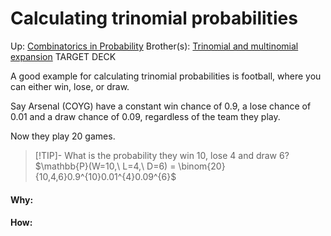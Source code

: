 # Calculating trinomial probabilities

Up: [Combinatorics in Probability](combinatorics_in_probability)
Brother(s): [Trinomial and multinomial expansion](trinomial_and_multinomial_expansion)
TARGET DECK

A good example for calculating trinomial probabilities is football, where you can either win, lose, or draw.

Say Arsenal (COYG) have a constant win chance of 0.9, a lose chance of 0.01 and a draw chance of 0.09, regardless of the team they play.

Now they play 20 games. 

> [!TIP]- What is the probability they win 10, lose 4 and draw 6?  
> $\mathbb{P}(W=10,\ L=4,\ D=6) = \binom{20}{10,4,6}0.9^{10}0.01^{4}0.09^{6}$

































#### Why:
#### How:









